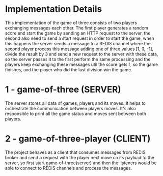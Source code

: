 # Implementation Details

This implementation of the game of three consists of two players exchanging messages each other. The first player generates a random score and 
start the game by sending an HTTP request to the server, the second also need to send a start request in order to start the game, 
when this happens the server sends a message to a REDIS channel where the second player process this message adding one of three 
values [1, 0, -1], divide the result by 3 and send a new request to the server with these data, so the server passes it 
to the first perform the same processing and the players keep exchanging these messages util the score gets 1, so the game finishes,
and the player who did the last division win the game. 


# 1 - game-of-three (SERVER)

The server stores all data of games, players and its moves. It helps to orchestrate the communication between players moves. 
It's also responsible to print all the game status and moves sent between both players.


# 2 - game-of-three-player (CLIENT)

The project behaves as a client that consumes messages from REDIS broker and send a request with the player next move 
on its payload to the server, so first start game-of-three(server) and then the listeners would be able to connect to REDIS channels 
and process the messages. 
